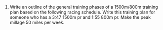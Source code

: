 1. Write an outline of the general training phases of a 1500m/800m training plan based on the following racing schedule. Write this training plan for someone who has a 3:47 1500m pr and 1:55 800m pr. Make the peak millage 50 miles per week.
